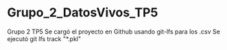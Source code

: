 # Grupo_2_DatosVivos_TP5
Grupo 2 TP5
Se cargó el proyecto en Github usando git-lfs para los .csv 
Se ejecutó git lfs track "*.pkl"